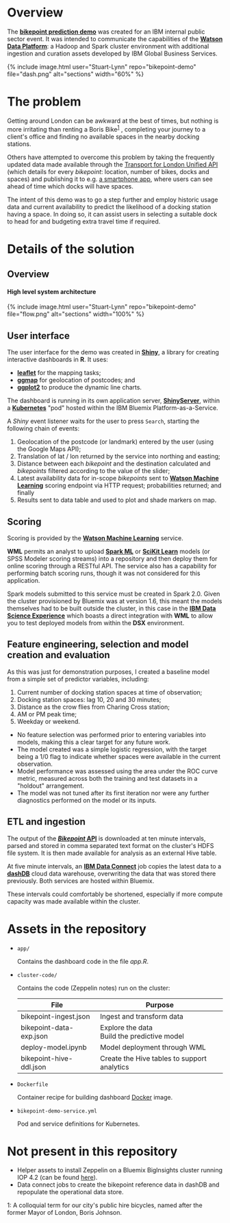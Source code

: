 # Overview

The __[bikepoint prediction demo](https://ibm.biz/BdjRJd)__ was created for an IBM internal public sector event. It was intended to communicate the capabilities of the __[Watson Data Platform](https://www.ibm.com/analytics/us/en/watson-data-platform/)__: a Hadoop and Spark cluster environment with additional ingestion and curation assets developed by IBM Global Business Services.

{% include image.html user="Stuart-Lynn" repo="bikepoint-demo" file="dash.png" alt="sections" width="60%" %}

# The problem

Getting around London can be awkward at the best of times, but nothing is more irritating than renting a Boris Bike<sup>[1](#f1)</sup>
, completing your journey to a client's office and finding no available spaces in the nearby docking stations.

Others have attempted to overcome this problem by taking the frequently updated data made available through the [Transport for London Unified API](https://api.tfl.gov.uk/) (which details for every _bikepoint_: location, number of bikes, docks and spaces) and publishing it to e.g. [a smartphone app](https://play.google.com/store/apps/details?id=uk.gov.tfl.cyclehire&hl=en_GB), where users can see ahead of time which docks will have spaces.

The intent of this demo was to go a step further and employ historic usage data and current availability to predict the likelihood of a docking station having a space. In doing so, it can assist users in selecting a suitable dock to head for and budgeting extra travel time if required.

# Details of the solution

## Overview

#### High level system architecture

{% include image.html user="Stuart-Lynn" repo="bikepoint-demo" file="flow.png" alt="sections" width="100%" %}

## User interface

The user interface for the demo was created in __[Shiny](https://shiny.rstudio.com/)__, a library for creating interactive dashboards in __R__. It uses:

- __[leaflet](http://leafletjs.com/)__ for the mapping tasks;
- __[ggmap](https://github.com/dkahle/ggmap)__ for geolocation of postcodes; and
- __[ggplot2](http://ggplot2.org/)__ to produce the dynamic line charts.

The dashboard is running in its own application server, __[ShinyServer](https://www.rstudio.com/products/shiny/shiny-server/)__, within a __[Kubernetes](https://kubernetes.io/)__ "pod" hosted within the IBM Bluemix Platform-as-a-Service.

A _Shiny_ event listener waits for the user to press `Search`, starting the following chain of events:

1. Geolocation of the postcode (or landmark) entered by the user (using the Google Maps API);
2. Translation of lat / lon returned by the service into northing and easting;
3. Distance between each _bikepoint_ and the destination calculated and _bikepoints_ filtered according to the value of the slider;
4. Latest availability data for in-scope _bikepoints_ sent to __[Watson Machine Learning](https://console.bluemix.net/catalog/services/machine-learning)__ scoring endpoint via HTTP request; probabilities returned; and finally
5. Results sent to data table and used to plot and shade markers on map.

## Scoring

Scoring is provided by the __[Watson Machine Learning](https://console.bluemix.net/catalog/services/machine-learning)__ service.

__WML__ permits an analyst to upload __[Spark ML](https://spark.apache.org/docs/latest/ml-guide.html)__ or __[SciKit Learn](http://scikit-learn.org/stable/)__ models (or SPSS Modeler scoring streams) into a repository and then deploy them for online scoring through a RESTful API. The service also has a capability for performing batch scoring runs, though it was not considered for this application.

Spark models submitted to this service must be created in Spark 2.0. Given the cluster provisioned by Bluemix was at version 1.6, this meant the models themselves had to be built outside the cluster, in this case in the [__IBM Data Science Experience__](http://datascience.ibm.com) which boasts a direct integration with __WML__ to allow you to test deployed models from within the __DSX__ environment.

## Feature engineering, selection and model creation and evaluation

As this was just for demonstration purposes, I created a baseline model from a simple set of predictor variables, including:

1) Current number of docking station spaces at time of observation;
2) Docking station spaces: lag 10, 20 and 30 minutes;
3) Distance as the crow flies from Charing Cross station;
4) AM or PM peak time;
5) Weekday or weekend.

- No feature selection was performed prior to entering variables into models, making this a clear target for any future work.
- The model created was a simple logistic regression, with the target being a 1/0 flag to indicate whether spaces were available in the current observation.
- Model performance was assessed using the area under the ROC curve metric, measured across both the training and test datasets in a "holdout" arrangement.
- The model was not tuned after its first iteration nor were any further diagnostics performed on the model or its inputs.

## ETL and ingestion

The output of the __[_Bikepoint_ API](https://api.tfl.gov.uk/swagger/ui/index.html?url=/swagger/docs/v1#!/BikePoint/BikePoint_GetAll)__ is downloaded at ten minute intervals, parsed and stored in comma separated text format on the cluster's HDFS file system. It is then made available for analysis as an external Hive table.

At five minute intervals, an __[IBM Data Connect](https://console.bluemix.net/catalog/services/data-connect)__ job copies the latest data to a __[dashDB](https://console.bluemix.net/catalog/services/dashdb)__ cloud data warehouse, overwriting the data that was stored there previously. Both services are hosted within Bluemix.

These intervals could comfortably be shortened, especially if more compute capacity was made available within the cluster.

# Assets in the repository

- `app/`

    Contains the dashboard code in the file _app.R_.

- `cluster-code/`

    Contains the code (Zeppelin notes) run on the cluster:

    File|Purpose
    -|-
    bikepoint-ingest.json|Ingest and transform data
    bikepoint-data-exp.json|Explore the data<br/>Build the predictive model
    deploy-model.ipynb|Model deployment through WML
    bikepoint-hive-ddl.json|Create the Hive tables to support analytics

- `Dockerfile`

    Container recipe for building dashboard [Docker](https://www.docker.com/) image.

- `bikepoint-demo-service.yml`

    Pod and service definitions for Kubernetes.

# Not present in this repository

- Helper assets to install Zeppelin on a Bluemix BigInsights cluster running IOP 4.2 (can be found [here](https://github.com/IBM-Bluemix/BigInsights-on-Apache-Hadoop)).
- Data connect jobs to create the bikepoint reference data in dashDB and repopulate the operational data store.

<a id="f1">1</a>: A colloquial term for our city's public hire bicycles, named after the former Mayor of London, Boris Johnson.